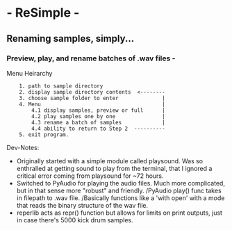 #                  - ReSimple -
##           Renaming samples, simply...
### Preview, play, and rename batches of .wav files -

Menu Heirarchy


        1. path to sample directory
        2. display sample directory contents  <--------
        3. choose sample folder to enter              |
        4. Menu                                       |
            4.1 display samples, preview or full      |
            4.2 play samples one by one               |
            4.3 rename a batch of samples             |
            4.4 ability to return to Step 2  ----------      
        5. exit program.


Dev-Notes:

- Originally started with a simple module called playsound. Was so enthralled at getting sound to play from the terminal,
    that I ignored a critical error coming from playsound for ~72 hours.
- Switched to PyAudio for playing the audio files. Much more complicated, but in that sense more "robust" and friendly.
                /PyAudio play() func takes in filepath to .wav file.
                /Basically functions like a 'with open' with a mode that reads the binary structure of the wav file.
- reperlib acts as repr() function but allows for limits on print outputs, just in case there's 5000 kick drum samples.
